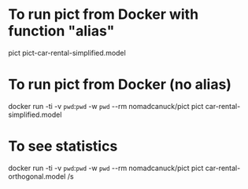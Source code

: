 # To run pict from Docker with function "alias"
pict pict-car-rental-simplified.model 

# To run pict from Docker (no alias)
docker run -ti -v `pwd`:`pwd` -w `pwd` --rm nomadcanuck/pict pict car-rental-simplified.model

# To see statistics
docker run -ti -v `pwd`:`pwd` -w `pwd` --rm nomadcanuck/pict pict car-rental-orthogonal.model /s